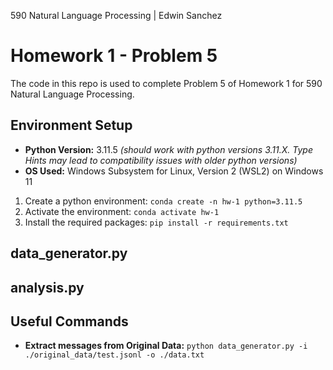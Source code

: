 590 Natural Language Processing | Edwin Sanchez
# Homework 1 - Problem 5
The code in this repo is used to complete Problem 5 of Homework 1 for 590 Natural Language Processing.

## Environment Setup

* **Python Version:** 3.11.5 *(should work with python versions 3.11.X. Type Hints may lead to compatibility issues with older python versions)*
* **OS Used:** Windows Subsystem for Linux, Version 2 (WSL2) on Windows 11

1. Create a python environment: `conda create -n hw-1 python=3.11.5`
2. Activate the environment: `conda activate hw-1`
3. Install the required packages: `pip install -r requirements.txt`

## data_generator.py

## analysis.py



## Useful Commands
* **Extract messages from Original Data:** `python data_generator.py -i ./original_data/test.jsonl -o ./data.txt`
